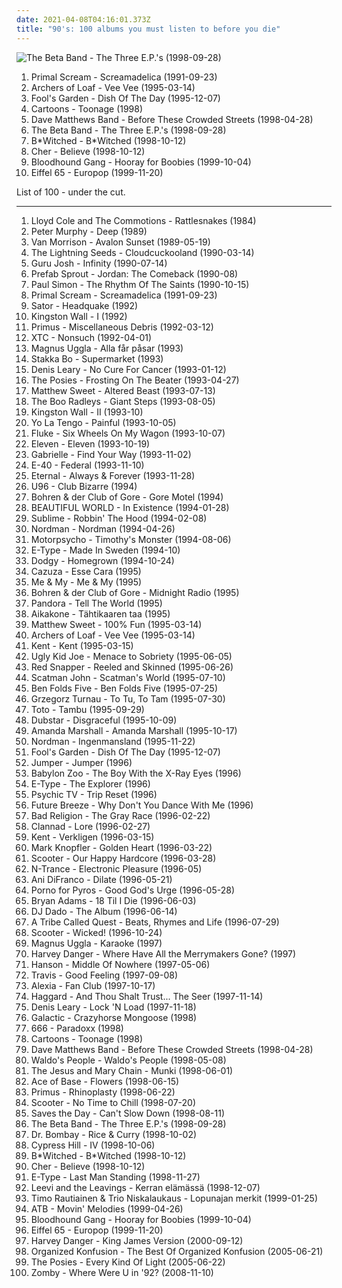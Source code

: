```yaml
---
date: 2021-04-08T04:16:01.373Z
title: "90's: 100 albums you must listen to before you die"
---
```

![The Beta Band - The Three E.P.&#39;s (1998-09-28)](http://coverartarchive.org/release/330c3637-e90a-4dc6-8f1f-2a08b367702a/13513499886-500.jpg "The Beta Band - The Three E.P.'s (1998-09-28)")
<ol class="albums">
<li data-cover="https://img.discogs.com/pGJQvuguMcxV__xRTm4BpyP3Mi8=/fit-in/600x600/filters:strip_icc():format(jpeg):mode_rgb():quality(90)/discogs-images/R-14607363-1578076764-6520.jpeg.jpg" data-tags="psychedelic, indie" role="button">Primal Scream - Screamadelica (1991-09-23)</li>
<li data-cover="http://coverartarchive.org/release/295ea829-7f13-4b66-a779-490df1c56477/13145243535-500.jpg" data-tags="indie rock, 90's, lp i own" role="button">Archers of Loaf - Vee Vee (1995-03-14)</li>
<li data-cover="http://coverartarchive.org/release/dcfe8092-607d-43dd-88e5-4d4429f049c9/2107276861-500.jpg" data-tags="90s, pop, german, rock" role="button">Fool's Garden - Dish Of The Day (1995-12-07)</li>
<li data-cover="http://coverartarchive.org/release/1307ab10-5f08-3e96-9b92-fdfce467ced0/5975993931-500.jpg" data-tags="90s, crazy, 90's" role="button">Cartoons - Toonage (1998)</li>
<li data-cover="https://img.discogs.com/cfc9e7fd50d7c9c08931869b95f6849a01d0635d/images/spacer.gif" data-tags="rock, dave matthews band" role="button">Dave Matthews Band - Before These Crowded Streets (1998-04-28)</li>
<li data-cover="http://coverartarchive.org/release/330c3637-e90a-4dc6-8f1f-2a08b367702a/13513499886-500.jpg" data-tags="electronica, alternative, indie pop, indie rock, driving music, original, innovative, 90's, shore, hyllan i mitt huvud, excellent albums, sveglia dolce, encenacoes sobre o tema, dormindo na praia, i will now proceed to sell three copies of  the three eps by the beta band, scottish ergo the best, memories of undergrad, indigolab, le pietre miliari: ovvero come imparai a non preoccuparmi e ad amare la musica" role="button">The Beta Band - The Three E.P.'s (1998-09-28)</li>
<li data-cover="http://coverartarchive.org/release/d09adeed-3e9c-4b53-90c6-51a95c0466e6/5213019127-500.jpg" data-tags="pop" role="button">B*Witched - B*Witched (1998-10-12)</li>
<li data-cover="http://coverartarchive.org/release/63b3a8ca-26f2-4e2b-b867-647a6ec2bebd/11266341757-500.jpg" data-tags="pop, 90s, dance" role="button">Cher - Believe (1998-10-12)</li>
<li data-cover="http://coverartarchive.org/release/9cc4a6cf-e830-4971-abe9-1af4f17061e3/9628896082-500.jpg" data-tags="rock, alternative, alternative rock" role="button">Bloodhound Gang - Hooray for Boobies (1999-10-04)</li>
<li data-cover="https://img.discogs.com/nS0Ki-zjzw2hkc92SuWBm96N3Ac=/fit-in/600x559/filters:strip_icc():format(jpeg):mode_rgb():quality(90)/discogs-images/R-2814485-1508723241-5156.jpeg.jpg" data-tags="electronic, eurodance" role="button">Eiffel 65 - Europop (1999-11-20)</li>
</ol>
List of 100 - under the cut.
<!-- more -->

_________________

<ol class="albums">
<li data-cover="http://coverartarchive.org/release/47cd98c2-a6ef-4d5f-b75d-eafb7c0d8afc/21125838729-500.jpg" data-tags="80s" role="button">
Lloyd Cole and The Commotions - Rattlesnakes (1984)
</li>
<li data-cover="http://coverartarchive.org/release/c22581fb-8457-3e71-bf62-919ff444b929/21726902737-500.jpg" data-tags="80s, alternative, new wave, 90s" role="button">
Peter Murphy - Deep (1989)
</li>
<li data-cover="https://img.discogs.com/3qxGFtyjBtzke6f1g9VWU9Lmdbs=/fit-in/600x538/filters:strip_icc():format(jpeg):mode_rgb():quality(90)/discogs-images/R-10278770-1494572868-3286.mpo.jpg" data-tags="80s, singer-songwriter, blues, van" role="button">
Van Morrison - Avalon Sunset (1989-05-19)
</li>
<li data-cover="https://via.placeholder.com/450" data-tags="pop" role="button">
The Lightning Seeds - Cloudcuckooland (1990-03-14)
</li>
<li data-cover="http://coverartarchive.org/release/75f38e9a-879b-4788-910a-4b6f651d0d3c/11883910747-500.jpg" data-tags="dance" role="button">
Guru Josh - Infinity (1990-07-14)
</li>
<li data-cover="http://coverartarchive.org/release/1540f641-bf98-34c0-9ed2-1f3101e48828/26728614716-500.jpg" data-tags="pop, synthpop" role="button">
Prefab Sprout - Jordan: The Comeback (1990-08)
</li>
<li data-cover="http://coverartarchive.org/release/c3cc8297-a32a-470c-9072-dfffd2b50aef/9245727847-500.jpg" data-tags="singer-songwriter, world" role="button">
Paul Simon - The Rhythm Of The Saints (1990-10-15)
</li>
<li data-cover="https://img.discogs.com/pGJQvuguMcxV__xRTm4BpyP3Mi8=/fit-in/600x600/filters:strip_icc():format(jpeg):mode_rgb():quality(90)/discogs-images/R-14607363-1578076764-6520.jpeg.jpg" data-tags="psychedelic, indie" role="button">
Primal Scream - Screamadelica (1991-09-23)
</li>
<li data-cover="http://coverartarchive.org/release/b5f06261-e2b1-4c00-a6fd-17d67542abfe/13292525762-500.jpg" data-tags="rock, punk, swedish, 90's" role="button">
Sator - Headquake (1992)
</li>
<li data-cover="https://img.discogs.com/P32BXQ-z14SOHRChlQwobIdl7UM=/fit-in/600x602/filters:strip_icc():format(jpeg):mode_rgb():quality(90)/discogs-images/R-2663204-1415879505-8646.jpeg.jpg" data-tags="progressive rock, psychedelic rock" role="button">
Kingston Wall - I (1992)
</li>
<li data-cover="https://img.discogs.com/Rz-DQHWxmq9Xs7962O5pgW_vl60=/fit-in/588x452/filters:strip_icc():format(jpeg):mode_rgb():quality(90)/discogs-images/R-1101263-1296313118.jpeg.jpg" data-tags="primus, cover" role="button">
Primus - Miscellaneous Debris (1992-03-12)
</li>
<li data-cover="http://coverartarchive.org/release/69d51f77-ce4c-3132-881e-6c004cf5097b/9582955606-500.jpg" data-tags="pop" role="button">
XTC - Nonsuch (1992-04-01)
</li>
<li data-cover="http://coverartarchive.org/release/b3420426-571e-4e6f-86c6-9810b3fdf7d4/4449309638-500.jpg" data-tags="rock, swedish, 90's" role="button">
Magnus Uggla - Alla får påsar (1993)
</li>
<li data-cover="http://coverartarchive.org/release/81dc247b-1fdb-4e01-90ef-83a74edec386/1638873711-500.jpg" data-tags="pop, swedish" role="button">
Stakka Bo - Supermarket (1993)
</li>
<li data-cover="http://coverartarchive.org/release/e54f5104-4087-478a-85af-77033fbdbe7e/8306558791-500.jpg" data-tags="comedy" role="button">
Denis Leary - No Cure For Cancer (1993-01-12)
</li>
<li data-cover="http://coverartarchive.org/release/294d3f04-6f7c-44e7-baa0-28c95872cbcc/9717254486-500.jpg" data-tags="alternative, power pop" role="button">
The Posies - Frosting On The Beater (1993-04-27)
</li>
<li data-cover="http://coverartarchive.org/release/e537dbe0-8f99-45d5-be01-e02d5b3c2c98/19235070251-500.jpg" data-tags="power pop" role="button">
Matthew Sweet - Altered Beast (1993-07-13)
</li>
<li data-cover="http://coverartarchive.org/release/81378fd6-4ee9-4186-9f9c-3bcf8a2591f6/23540300115-500.jpg" data-tags="britpop, shoegaze" role="button">
The Boo Radleys - Giant Steps (1993-08-05)
</li>
<li data-cover="https://via.placeholder.com/450" data-tags="progressive rock, psychedelic rock" role="button">
Kingston Wall - II (1993-10)
</li>
<li data-cover="http://coverartarchive.org/release/a6e8c16e-ebfb-47a0-abe7-582e606cb353/25345498085-500.jpg" data-tags="90s, indie rock, shoegaze" role="button">
Yo La Tengo - Painful (1993-10-05)
</li>
<li data-cover="http://coverartarchive.org/release/b597aae2-260f-3f69-895e-d5f441016e94/25706517513-500.jpg" data-tags="electronic" role="button">
Fluke - Six Wheels On My Wagon (1993-10-07)
</li>
<li data-cover="https://img.discogs.com/UKYAB0BtxI5t1K2WVbA5I6pEM7g=/fit-in/200x200/filters:strip_icc():format(jpeg):mode_rgb():quality(90)/discogs-images/R-1309844-1208536717.jpeg.jpg" data-tags="rock, grunge, alternative, alternative rock, 90's" role="button">
Eleven - Eleven (1993-10-19)
</li>
<li data-cover="https://img.discogs.com/dkx3chYBn7NlT2EqECQJ_-3gODQ=/fit-in/600x594/filters:strip_icc():format(jpeg):mode_rgb():quality(90)/discogs-images/R-593586-1136125804.jpeg.jpg" data-tags="pop, soul, dance, blues, 90s" role="button">
Gabrielle - Find Your Way (1993-11-02)
</li>
<li data-cover="http://coverartarchive.org/release/32c28be9-7f29-4f02-bb58-c43d3cb0d51c/7809286259-500.jpg" data-tags="west coast, 90's" role="button">
E-40 - Federal (1993-11-10)
</li>
<li data-cover="https://via.placeholder.com/450" data-tags="rnb, soul, 90's" role="button">
Eternal - Always & Forever (1993-11-28)
</li>
<li data-cover="http://coverartarchive.org/release/104199d5-f2f3-4fd0-be8b-fa6474551769/6617407330-500.jpg" data-tags="trance, 90s, euro trance, 90's, u96" role="button">
U96 - Club Bizarre (1994)
</li>
<li data-cover="http://coverartarchive.org/release/43089ab9-d70e-4778-9f82-f9effd8f2f36/8768389535-500.jpg" data-tags="jazz, ambient" role="button">
Bohren & der Club of Gore - Gore Motel (1994)
</li>
<li data-cover="https://img.discogs.com/riZqaGjxbdJzAmeN64e2m8-uJ_E=/fit-in/600x463/filters:strip_icc():format(jpeg):mode_rgb():quality(90)/discogs-images/R-657517-1264606562.jpeg.jpg" data-tags="new age" role="button">
BEAUTIFUL WORLD - In Existence (1994-01-28)
</li>
<li data-cover="http://coverartarchive.org/release/8ad64552-1b61-4a7d-97cf-c8ec1cf46530/5216864402-500.jpg" data-tags="reggae, punk, dub" role="button">
Sublime - Robbin' The Hood (1994-02-08)
</li>
<li data-cover="http://coverartarchive.org/release/2a8e8ac6-ffac-4df2-b712-8ef330fcdce5/15479346475-500.jpg" data-tags="swedish, 90's" role="button">
Nordman - Nordman (1994-04-26)
</li>
<li data-cover="https://img.discogs.com/a1V7CkzDIj6Kmf-GeWAy0pinooI=/fit-in/140x140/filters:strip_icc():format(jpeg):mode_rgb():quality(90)/discogs-images/R-370414-1104708010.jpg.jpg" data-tags="rock" role="button">
Motorpsycho - Timothy's Monster (1994-08-06)
</li>
<li data-cover="http://coverartarchive.org/release/f0ebafd1-4cfd-4623-8854-a90bdc3e84a7/24237827867-500.jpg" data-tags="e-type, swedish" role="button">
E-Type - Made In Sweden (1994-10)
</li>
<li data-cover="http://coverartarchive.org/release/80ebece7-61f1-40a9-b54a-2127cccdee01/21688533534-500.jpg" data-tags="britpop" role="button">
Dodgy - Homegrown (1994-10-24)
</li>
<li data-cover="https://img.discogs.com/YSjZyV13-rfwmNHbovc_50aQnMA=/fit-in/300x300/filters:strip_icc():format(jpeg):mode_rgb():quality(90)/discogs-images/R-3755625-1343083283-3828.jpeg.jpg" data-tags="rock, 90's" role="button">
Cazuza - Esse Cara (1995)
</li>
<li data-cover="http://coverartarchive.org/release/6a2017ed-9393-4235-8df0-18e23a09fbde/14406738239-500.jpg" data-tags="dance, 90s" role="button">
Me & My - Me & My (1995)
</li>
<li data-cover="http://coverartarchive.org/release/2fef0783-59f3-4a37-9c3e-75ed538ca3e1/17294130625-500.jpg" data-tags="doom jazz" role="button">
Bohren & der Club of Gore - Midnight Radio (1995)
</li>
<li data-cover="http://coverartarchive.org/release/c3a241a4-dfbf-4e44-89d8-da6bd479c8fd/18168899834-500.jpg" data-tags="90's" role="button">
Pandora - Tell The World (1995)
</li>
<li data-cover="http://coverartarchive.org/release/45546607-833f-4d4c-9452-402c6e4bc77e/25733080583-500.jpg" data-tags="pop, dance, 90s, finnish, 90's" role="button">
Aikakone - Tähtikaaren taa (1995)
</li>
<li data-cover="http://coverartarchive.org/release/af5975e1-32f2-4f88-bd8e-f6b181762514/9635313264-500.jpg" data-tags="rock" role="button">
Matthew Sweet - 100% Fun (1995-03-14)
</li>
<li data-cover="http://coverartarchive.org/release/295ea829-7f13-4b66-a779-490df1c56477/13145243535-500.jpg" data-tags="indie rock, 90's, lp i own" role="button">
Archers of Loaf - Vee Vee (1995-03-14)
</li>
<li data-cover="https://img.discogs.com/0pK7bVlK8Ulr_QBkvJEJaapMDvw=/fit-in/500x500/filters:strip_icc():format(jpeg):mode_rgb():quality(90)/discogs-images/R-3501961-1332952036.jpeg.jpg" data-tags="swedish" role="button">
Kent - Kent (1995-03-15)
</li>
<li data-cover="http://coverartarchive.org/release/74635d40-1cef-405d-af5e-515bd81c8987/24471768215-500.jpg" data-tags="heavy metal, rock, alternative, alternative rock, hard rock, rock n roll, 90's, whisky swamp and cigar smoke, garth richardson, dr b tags" role="button">
Ugly Kid Joe - Menace to Sobriety (1995-06-05)
</li>
<li data-cover="http://coverartarchive.org/release/0d339f10-ad00-43b1-a113-579481e9c33f/863426134-500.jpg" data-tags="trip-hop, acid jazz" role="button">
Red Snapper - Reeled and Skinned (1995-06-26)
</li>
<li data-cover="http://coverartarchive.org/release/191efea3-5ed8-4faf-8f79-bdac547ebaa1/11144299719-500.jpg" data-tags="eurodance" role="button">
Scatman John - Scatman's World (1995-07-10)
</li>
<li data-cover="http://coverartarchive.org/release/e701999d-416c-43c2-a369-0f7a13296c86/26825295448-500.jpg" data-tags="90s, piano rock, ben folds" role="button">
Ben Folds Five - Ben Folds Five (1995-07-25)
</li>
<li data-cover="http://coverartarchive.org/release/fd41c202-b806-45d3-ad40-ec3a82be214c/1225901684-500.jpg" data-tags="poezja śpiewana" role="button">
Grzegorz Turnau - To Tu, To Tam (1995-07-30)
</li>
<li data-cover="http://coverartarchive.org/release/45355628-2922-46f6-89f7-d7cf7e6ae345/17310746529-500.jpg" data-tags="rock" role="button">
Toto - Tambu (1995-09-29)
</li>
<li data-cover="http://coverartarchive.org/release/1082418b-4df3-3f19-93fd-853b2c508df3/1916909240-500.jpg" data-tags="britpop, synth" role="button">
Dubstar - Disgraceful (1995-10-09)
</li>
<li data-cover="http://coverartarchive.org/release/9609250b-9cfc-3d8b-bc38-ce0213d1f512/6313419411-500.jpg" data-tags="pop, female vocalists, 90s" role="button">
Amanda Marshall - Amanda Marshall (1995-10-17)
</li>
<li data-cover="http://coverartarchive.org/release/a6bda6ca-db9d-4e9c-a12b-6891b6dac92f/13189080421-500.jpg" data-tags="swedish, 90's" role="button">
Nordman - Ingenmansland (1995-11-22)
</li>
<li data-cover="http://coverartarchive.org/release/dcfe8092-607d-43dd-88e5-4d4429f049c9/2107276861-500.jpg" data-tags="90s, pop, german, rock" role="button">
Fool's Garden - Dish Of The Day (1995-12-07)
</li>
<li data-cover="http://coverartarchive.org/release/d7ef2702-5807-418e-86e5-118bfc85a228/16000760008-500.jpg" data-tags="pop, swedish" role="button">
Jumper - Jumper (1996)
</li>
<li data-cover="http://coverartarchive.org/release/d92fcf47-6e06-4e5f-b6c7-55bfe93b2c2f/13811062740-500.jpg" data-tags="90s, space rock, electronic rock" role="button">
Babylon Zoo - The Boy With the X-Ray Eyes (1996)
</li>
<li data-cover="http://coverartarchive.org/release/ada2b20a-ede4-4db9-9d25-6bb1588430ba/7755774978-500.jpg" data-tags="swedish" role="button">
E-Type - The Explorer (1996)
</li>
<li data-cover="http://coverartarchive.org/release/a12ee6f3-bcb8-4d86-9112-0a0ff8e35751/19061834565-500.jpg" data-tags="psychedelic, atmospheric, pink floyd, pagan, 90's, pastoral, my best discoveries, cyber-beatnik, fines 15 minus of me life, p tv, favorite and important albums - in no particular order" role="button">
Psychic TV - Trip Reset (1996)
</li>
<li data-cover="http://coverartarchive.org/release/a5f7cc5d-16bd-416e-9934-2029a6b39ffd/9225557530-500.jpg" data-tags="90s, 90's, future breeze" role="button">
Future Breeze - Why Don't You Dance With Me (1996)
</li>
<li data-cover="http://coverartarchive.org/release/732135aa-2b03-30f1-8db4-3cbadb50b346/6180247504-500.jpg" data-tags="punk rock" role="button">
Bad Religion - The Gray Race (1996-02-22)
</li>
<li data-cover="https://img.discogs.com/xlz-am8ehY-T2Geflhdfao776Ko=/fit-in/518x803/filters:strip_icc():format(jpeg):mode_rgb():quality(90)/discogs-images/R-4854512-1379539512-3765.jpeg.jpg" data-tags="folk, celtic" role="button">
Clannad - Lore (1996-02-27)
</li>
<li data-cover="https://via.placeholder.com/450" data-tags="swedish, 1996" role="button">
Kent - Verkligen (1996-03-15)
</li>
<li data-cover="http://coverartarchive.org/release/ae9e24f6-b180-3236-9284-93e02fad1f25/15425216845-500.jpg" data-tags="soft rock, rock" role="button">
Mark Knopfler - Golden Heart (1996-03-22)
</li>
<li data-cover="http://coverartarchive.org/release/30fd8fa4-c508-4076-86ed-acaa1776aed7/3497527334-500.jpg" data-tags="happy hardcore" role="button">
Scooter - Our Happy Hardcore (1996-03-28)
</li>
<li data-cover="https://img.discogs.com/TzThJOk8WinFkrS2o69fjalFMAs=/fit-in/600x448/filters:strip_icc():format(jpeg):mode_rgb():quality(90)/discogs-images/R-176140-1288605875.jpeg.jpg" data-tags="electronic, pop, 80s, dance, house" role="button">
N-Trance - Electronic Pleasure (1996-05)
</li>
<li data-cover="http://coverartarchive.org/release/eaae728d-779d-42b6-98a1-d0e85b8a77a3/4519993690-500.jpg" data-tags="ani difranco" role="button">
Ani DiFranco - Dilate (1996-05-21)
</li>
<li data-cover="http://coverartarchive.org/release/ba89ed75-a89b-4e63-8737-3eae4f51f524/4522000308-500.jpg" data-tags="alternative rock" role="button">
Porno for Pyros - Good God's Urge (1996-05-28)
</li>
<li data-cover="http://coverartarchive.org/release/9244ab7a-e5fc-41a9-8a99-27e63596f86b/3837084272-500.jpg" data-tags="rock" role="button">
Bryan Adams - 18 Til I Die (1996-06-03)
</li>
<li data-cover="https://img.discogs.com/w0hZjhIGA0G2RolWPWRL8qwwVbs=/fit-in/600x600/filters:strip_icc():format(jpeg):mode_rgb():quality(90)/discogs-images/R-306490-1319574162.jpeg.jpg" data-tags="90's, dream, satia" role="button">
DJ Dado - The Album (1996-06-14)
</li>
<li data-cover="http://coverartarchive.org/release/a28ae1a5-577f-3324-95bf-e8cdb1595e3e/23815611613-500.jpg" data-tags="hip-hop, 90s, hip hop" role="button">
A Tribe Called Quest - Beats, Rhymes and Life (1996-07-29)
</li>
<li data-cover="http://coverartarchive.org/release/83e8fff4-8738-4fad-86d2-05b4acb71e34/3497592625-500.jpg" data-tags="techno, rave" role="button">
Scooter - Wicked! (1996-10-24)
</li>
<li data-cover="http://coverartarchive.org/release/d7e88d1e-b14e-4e5a-8c69-a05407de9b09/4452665109-500.jpg" data-tags="rock, swedish, 90's" role="button">
Magnus Uggla - Karaoke (1997)
</li>
<li data-cover="http://coverartarchive.org/release/55a07751-1959-4828-a2ec-b3c516b52c21/5038697487-500.jpg" data-tags="alternative rock" role="button">
Harvey Danger - Where Have All the Merrymakers Gone? (1997)
</li>
<li data-cover="http://coverartarchive.org/release/459d8a9d-89ff-4353-8ef6-aacc3ae552ce/2539071728-500.jpg" data-tags="90s, pop" role="button">
Hanson - Middle Of Nowhere (1997-05-06)
</li>
<li data-cover="https://via.placeholder.com/450" data-tags="rock" role="button">
Travis - Good Feeling (1997-09-08)
</li>
<li data-cover="http://coverartarchive.org/release/3e0bdb40-7293-4b87-8a74-d047be479b42/6703719352-500.jpg" data-tags="dance, 90s, eurodance" role="button">
Alexia - Fan Club (1997-10-17)
</li>
<li data-cover="http://coverartarchive.org/release/a3aef880-fc55-4a15-accd-c64f45aeb142/9128169781-500.jpg" data-tags="symphonic metal, medieval, folk metal" role="button">
Haggard - And Thou Shalt Trust... The Seer (1997-11-14)
</li>
<li data-cover="http://coverartarchive.org/release/0052d858-ec26-48cd-bc52-0ddd9dd275fb/24397212007-500.jpg" data-tags="comedy, humor" role="button">
Denis Leary - Lock 'N Load (1997-11-18)
</li>
<li data-cover="http://coverartarchive.org/release/500ebdb0-20ae-45d7-ab05-13387e80c7bc/16322827370-500.jpg" data-tags="funk, acid jazz, albums i need to listen to" role="button">
Galactic - Crazyhorse Mongoose (1998)
</li>
<li data-cover="https://img.discogs.com/fhyZgl7Dw6zBYC-UcCFtGN3ZkH4=/fit-in/560x560/filters:strip_icc():format(jpeg):mode_rgb():quality(90)/discogs-images/R-166300-1418833529-7618.jpeg.jpg" data-tags="dance, 90s, eurodance, hard dance, not techno, teinifiilis, 666 paradox" role="button">
666 - Paradoxx (1998)
</li>
<li data-cover="http://coverartarchive.org/release/1307ab10-5f08-3e96-9b92-fdfce467ced0/5975993931-500.jpg" data-tags="90s, crazy, 90's" role="button">
Cartoons - Toonage (1998)
</li>
<li data-cover="https://img.discogs.com/cfc9e7fd50d7c9c08931869b95f6849a01d0635d/images/spacer.gif" data-tags="rock, dave matthews band" role="button">
Dave Matthews Band - Before These Crowded Streets (1998-04-28)
</li>
<li data-cover="http://coverartarchive.org/release/4393c890-d765-44a4-b930-997e747382fc/7646799596-500.jpg" data-tags="electronic, dance" role="button">
Waldo's People - Waldo's People (1998-05-08)
</li>
<li data-cover="http://coverartarchive.org/release/2d0122e0-2b9b-494f-acdd-d43238d0567c/12204181714-500.jpg" data-tags="alternative, alternative rock, noise pop" role="button">
The Jesus and Mary Chain - Munki (1998-06-01)
</li>
<li data-cover="https://img.discogs.com/upyei43n1djgDx8VarYwRGYzNaQ=/fit-in/570x564/filters:strip_icc():format(jpeg):mode_rgb():quality(90)/discogs-images/R-3736048-1342296374-2056.jpeg.jpg" data-tags="90s, pop" role="button">
Ace of Base - Flowers (1998-06-15)
</li>
<li data-cover="http://coverartarchive.org/release/3f6f0e86-80e9-313c-b7e0-9dc08105937b/21426794057-500.jpg" data-tags="funk metal" role="button">
Primus - Rhinoplasty (1998-06-22)
</li>
<li data-cover="http://coverartarchive.org/release/44d079fa-5ecc-4a02-b5d5-fd37f98e6f8b/4655099055-500.jpg" data-tags="techno" role="button">
Scooter - No Time to Chill (1998-07-20)
</li>
<li data-cover="https://img.discogs.com/XJgeAZbPusoD0DkmQH_OYfYRw2A=/fit-in/500x494/filters:strip_icc():format(jpeg):mode_rgb():quality(90)/discogs-images/R-2583768-1291743644.jpeg.jpg" data-tags="pop punk, melodic hardcore, emo, punk rock" role="button">
Saves the Day - Can't Slow Down (1998-08-11)
</li>
<li data-cover="http://coverartarchive.org/release/330c3637-e90a-4dc6-8f1f-2a08b367702a/13513499886-500.jpg" data-tags="electronica, alternative, indie pop, indie rock, driving music, original, innovative, 90's, shore, hyllan i mitt huvud, excellent albums, sveglia dolce, encenacoes sobre o tema, dormindo na praia, i will now proceed to sell three copies of  the three eps by the beta band, scottish ergo the best, memories of undergrad, indigolab, le pietre miliari: ovvero come imparai a non preoccuparmi e ad amare la musica" role="button">
The Beta Band - The Three E.P.'s (1998-09-28)
</li>
<li data-cover="http://coverartarchive.org/release/00e5485f-e9d5-4262-89dc-ebf5d0616608/15999603876-500.jpg" data-tags="90's, food and drink, bubblegum dance" role="button">
Dr. Bombay - Rice & Curry (1998-10-02)
</li>
<li data-cover="http://coverartarchive.org/release/b34d3b22-9b21-44a1-bbef-6ebc05bed361/5131421085-500.jpg" data-tags="hip-hop" role="button">
Cypress Hill - IV (1998-10-06)
</li>
<li data-cover="http://coverartarchive.org/release/d09adeed-3e9c-4b53-90c6-51a95c0466e6/5213019127-500.jpg" data-tags="pop" role="button">
B*Witched - B*Witched (1998-10-12)
</li>
<li data-cover="http://coverartarchive.org/release/63b3a8ca-26f2-4e2b-b867-647a6ec2bebd/11266341757-500.jpg" data-tags="pop, 90s, dance" role="button">
Cher - Believe (1998-10-12)
</li>
<li data-cover="http://coverartarchive.org/release/0da3bc20-b24c-4851-aab7-3a57c1bd8646/26040115698-500.jpg" data-tags="eurodance, 90s" role="button">
E-Type - Last Man Standing (1998-11-27)
</li>
<li data-cover="http://coverartarchive.org/release/7cb7ba84-4445-47c0-9e3b-f4709b580bec/3809686325-500.jpg" data-tags="pop, rock, finnish, 90's, suomipop, suomirokkia, kizz fave, huumoria" role="button">
Leevi and the Leavings - Kerran elämässä (1998-12-07)
</li>
<li data-cover="http://coverartarchive.org/release/07880801-446c-4f54-8f05-630ae5e8ab4f/3529085278-500.jpg" data-tags="90's, atmospheric heavy metal" role="button">
Timo Rautiainen & Trio Niskalaukaus - Lopunajan merkit (1999-01-25)
</li>
<li data-cover="https://img.discogs.com/0XJXRPvhbVRv-nHS0Jzb_kzL3vk=/fit-in/600x595/filters:strip_icc():format(jpeg):mode_rgb():quality(90)/discogs-images/R-1185400-1353182642-9973.jpeg.jpg" data-tags="trance" role="button">
ATB - Movin' Melodies (1999-04-26)
</li>
<li data-cover="http://coverartarchive.org/release/9cc4a6cf-e830-4971-abe9-1af4f17061e3/9628896082-500.jpg" data-tags="rock, alternative, alternative rock" role="button">
Bloodhound Gang - Hooray for Boobies (1999-10-04)
</li>
<li data-cover="https://img.discogs.com/nS0Ki-zjzw2hkc92SuWBm96N3Ac=/fit-in/600x559/filters:strip_icc():format(jpeg):mode_rgb():quality(90)/discogs-images/R-2814485-1508723241-5156.jpeg.jpg" data-tags="electronic, eurodance" role="button">
Eiffel 65 - Europop (1999-11-20)
</li>
<li data-cover="http://coverartarchive.org/release/132df5ae-1c07-4900-8e2e-5af898d49cd1/27168811431-500.jpg" data-tags="alternative, indie" role="button">
Harvey Danger - King James Version (2000-09-12)
</li>
<li data-cover="http://coverartarchive.org/release/3b2d927b-bd5b-4705-829d-38ffbf5419c0/18876405945-500.jpg" data-tags="hip-hop, hip hop, rap, new york, underground hip-hop, dope, mf doom, 90's, east coast rap, outkast, pharoahe monch, kmd, digital underground, pharcyde, coup, spooj, topr, umcs" role="button">
Organized Konfusion - The Best Of Organized Konfusion (2005-06-21)
</li>
<li data-cover="http://coverartarchive.org/release/9c3600e7-1f41-4ae0-a6a3-4bdaa8364d24/10987433729-500.jpg" data-tags="alternative, rock" role="button">
The Posies - Every Kind Of Light (2005-06-22)
</li>
<li data-cover="http://coverartarchive.org/release/87adb95f-bfcc-49f5-b7a0-c73ff9512589/26666196769-500.jpg" data-tags="breakbeat, rave, jungle" role="button">
Zomby - Where Were U in '92? (2008-11-10)
</li>
</ol>